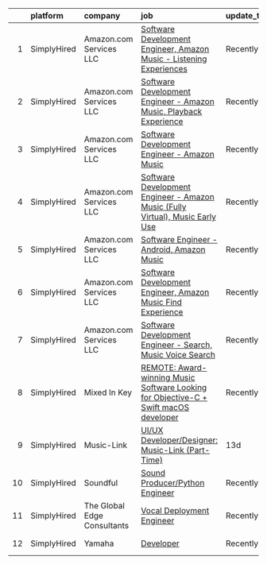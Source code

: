 

|    | platform    | company                     | job                                                                                                                                                                                              | update_time   | location                    |
|---:|:------------|:----------------------------|:-------------------------------------------------------------------------------------------------------------------------------------------------------------------------------------------------|:--------------|:----------------------------|
|  1 | SimplyHired | Amazon.com Services LLC     | [Software Development Engineer, Amazon Music - Listening Experiences](https://www.simplyhired.com/job/YHwS5nRobLz3g7QmxKjYHE_-NmQYgK6f0Wtg9OOgzGIPeFH2CGHMIg?q=music+developer)                  | Recently      | United States +1 location   |
|  2 | SimplyHired | Amazon.com Services LLC     | [Software Development Engineer - Amazon Music, Playback Experience](https://www.simplyhired.com/job/BY0olD9Z449VDTYhHdlJjTZUtJmKe56TUlxvkf1SSQLjQ0XJuW79VA?q=music+developer)                    | Recently      | Culver City, CA +1 location |
|  3 | SimplyHired | Amazon.com Services LLC     | [Software Development Engineer - Amazon Music](https://www.simplyhired.com/job/CFkzTN_x28vcswbOcF6bRfTpcCPkGQ0JAuAh30SNFZj-ob2yEbbgNA?q=music+developer)                                         | Recently      | Sunnyvale, CA +5 locations  |
|  4 | SimplyHired | Amazon.com Services LLC     | [Software Development Engineer - Amazon Music (Fully Virtual), Music Early Use](https://www.simplyhired.com/job/bPucS2ezOmq_euYS4yOlSlBq38iEEckibLwyk_-ViXd3MbR-kzjfrQ?q=music+developer)        | Recently      | United States               |
|  5 | SimplyHired | Amazon.com Services LLC     | [Software Engineer - Android, Amazon Music](https://www.simplyhired.com/job/QL7uYIpBrV4RTL9wYiQtqY09L16dihC9DkkQr6UlVCKT7sEpDdPuaQ?q=music+developer)                                            | Recently      | Remote +1 location          |
|  6 | SimplyHired | Amazon.com Services LLC     | [Software Development Engineer, Amazon Music Find Experience](https://www.simplyhired.com/job/MLwsl9Ts9zPfaddtP-eJBigFPUF44lGk8eZGXmwoMHXvLkF-P2pfwA?q=music+developer)                          | Recently      | Culver City, CA             |
|  7 | SimplyHired | Amazon.com Services LLC     | [Software Development Engineer - Search, Music Voice Search](https://www.simplyhired.com/job/QNOMP2O2_pJFOVnZvr249FwSk5_0Lfy_Cdpzm_f04zaafqqLIhMKvQ?q=music+developer)                           | Recently      | San Francisco, CA           |
|  8 | SimplyHired | Mixed In Key                | [REMOTE: Award-winning Music Software Looking for Objective-C + Swift macOS developer](https://www.simplyhired.com/job/hp01aCVdwM9hovpsfWt-nTSQSiUrrYDI2aQZ3w5x5T-YN0cNGt-cJw?q=music+developer) | Recently      | Miami, FL                   |
|  9 | SimplyHired | Music-Link                  | [UI/UX Developer/Designer: Music-Link (Part-Time)](https://www.simplyhired.com/job/eemKHP6LHB-HrhKfuPNizyIsi9kH4LnP8s5ZRA6o44y22Et0viF6EA?q=music+developer)                                     | 13d           | Remote                      |
| 10 | SimplyHired | Soundful                    | [Sound Producer/Python Engineer](https://www.simplyhired.com/job/fKwTfqRWVzhZJJT6yoybTUB5_pL76wxlddnu6kqy2_naoU7JVaHVBQ?q=music+developer)                                                       | Recently      | Remote                      |
| 11 | SimplyHired | The Global Edge Consultants | [Vocal Deployment Engineer](https://www.simplyhired.com/job/MgMm5hcu0Wyvbj4EmkpfwPJl758zZcKImNJyA58AbW_w-G01GOJU_g?q=music+developer)                                                            | Recently      | Houston, TX                 |
| 12 | SimplyHired | Yamaha                      | [Developer](https://www.simplyhired.com/job/-I-MZ-x3bjvyZzYMY1m95ZbdcGZoy_xdePKyOZzMV0dQuvtHs9crTA?q=music+developer)                                                                            | Recently      | United States               |